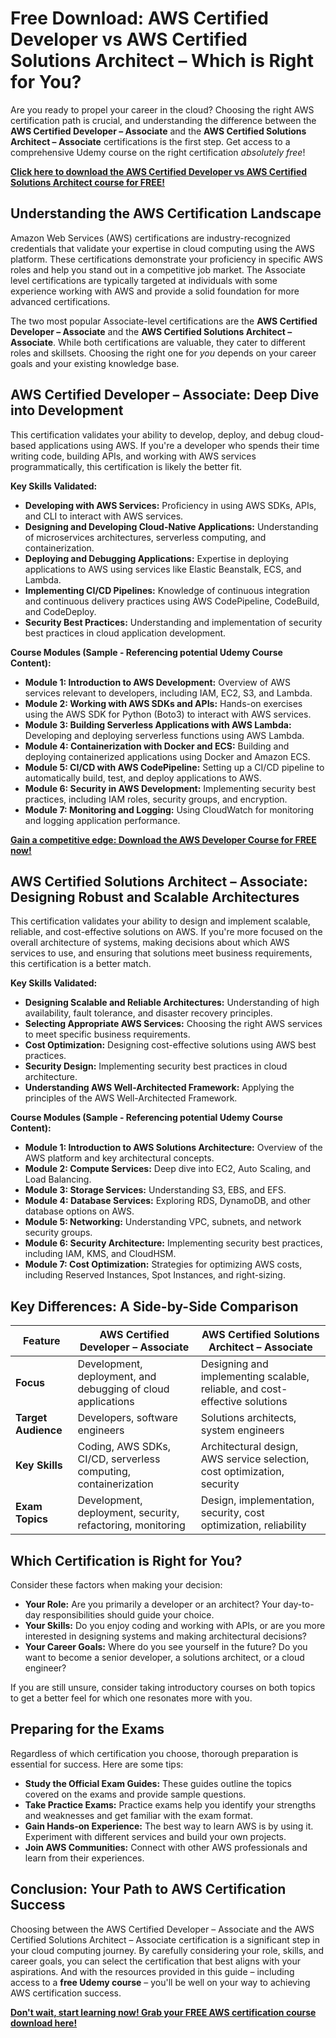 # Free Download: AWS Certified Developer vs AWS Certified Solutions Architect – Which is Right for You?

Are you ready to propel your career in the cloud? Choosing the right AWS certification path is crucial, and understanding the difference between the **AWS Certified Developer – Associate** and the **AWS Certified Solutions Architect – Associate** certifications is the first step. Get access to a comprehensive Udemy course on the right certification *absolutely free*!

[**Click here to download the AWS Certified Developer vs AWS Certified Solutions Architect course for FREE!**](https://udemywork.com/aws-certified-developer-vs-aws-certified-solutions-architect)

## Understanding the AWS Certification Landscape

Amazon Web Services (AWS) certifications are industry-recognized credentials that validate your expertise in cloud computing using the AWS platform. These certifications demonstrate your proficiency in specific AWS roles and help you stand out in a competitive job market. The Associate level certifications are typically targeted at individuals with some experience working with AWS and provide a solid foundation for more advanced certifications.

The two most popular Associate-level certifications are the **AWS Certified Developer – Associate** and the **AWS Certified Solutions Architect – Associate**. While both certifications are valuable, they cater to different roles and skillsets. Choosing the right one for *you* depends on your career goals and your existing knowledge base.

## AWS Certified Developer – Associate: Deep Dive into Development

This certification validates your ability to develop, deploy, and debug cloud-based applications using AWS. If you're a developer who spends their time writing code, building APIs, and working with AWS services programmatically, this certification is likely the better fit.

**Key Skills Validated:**

*   **Developing with AWS Services:** Proficiency in using AWS SDKs, APIs, and CLI to interact with AWS services.
*   **Designing and Developing Cloud-Native Applications:** Understanding of microservices architectures, serverless computing, and containerization.
*   **Deploying and Debugging Applications:** Expertise in deploying applications to AWS using services like Elastic Beanstalk, ECS, and Lambda.
*   **Implementing CI/CD Pipelines:** Knowledge of continuous integration and continuous delivery practices using AWS CodePipeline, CodeBuild, and CodeDeploy.
*   **Security Best Practices:** Understanding and implementation of security best practices in cloud application development.

**Course Modules (Sample - Referencing potential Udemy Course Content):**

*   **Module 1: Introduction to AWS Development:** Overview of AWS services relevant to developers, including IAM, EC2, S3, and Lambda.
*   **Module 2: Working with AWS SDKs and APIs:** Hands-on exercises using the AWS SDK for Python (Boto3) to interact with AWS services.
*   **Module 3: Building Serverless Applications with AWS Lambda:** Developing and deploying serverless functions using AWS Lambda.
*   **Module 4: Containerization with Docker and ECS:** Building and deploying containerized applications using Docker and Amazon ECS.
*   **Module 5: CI/CD with AWS CodePipeline:** Setting up a CI/CD pipeline to automatically build, test, and deploy applications to AWS.
*   **Module 6: Security in AWS Development:** Implementing security best practices, including IAM roles, security groups, and encryption.
*   **Module 7: Monitoring and Logging:** Using CloudWatch for monitoring and logging application performance.

[**Gain a competitive edge: Download the AWS Developer Course for FREE now!**](https://udemywork.com/aws-certified-developer-vs-aws-certified-solutions-architect)

## AWS Certified Solutions Architect – Associate: Designing Robust and Scalable Architectures

This certification validates your ability to design and implement scalable, reliable, and cost-effective solutions on AWS. If you're more focused on the overall architecture of systems, making decisions about which AWS services to use, and ensuring that solutions meet business requirements, this certification is a better match.

**Key Skills Validated:**

*   **Designing Scalable and Reliable Architectures:** Understanding of high availability, fault tolerance, and disaster recovery principles.
*   **Selecting Appropriate AWS Services:** Choosing the right AWS services to meet specific business requirements.
*   **Cost Optimization:** Designing cost-effective solutions using AWS best practices.
*   **Security Design:** Implementing security best practices in cloud architecture.
*   **Understanding AWS Well-Architected Framework:** Applying the principles of the AWS Well-Architected Framework.

**Course Modules (Sample - Referencing potential Udemy Course Content):**

*   **Module 1: Introduction to AWS Solutions Architecture:** Overview of the AWS platform and key architectural concepts.
*   **Module 2: Compute Services:** Deep dive into EC2, Auto Scaling, and Load Balancing.
*   **Module 3: Storage Services:** Understanding S3, EBS, and EFS.
*   **Module 4: Database Services:** Exploring RDS, DynamoDB, and other database options on AWS.
*   **Module 5: Networking:** Understanding VPC, subnets, and network security groups.
*   **Module 6: Security Architecture:** Implementing security best practices, including IAM, KMS, and CloudHSM.
*   **Module 7: Cost Optimization:** Strategies for optimizing AWS costs, including Reserved Instances, Spot Instances, and right-sizing.

## Key Differences: A Side-by-Side Comparison

| Feature              | AWS Certified Developer – Associate                                   | AWS Certified Solutions Architect – Associate                               |
| -------------------- | ---------------------------------------------------------------------- | -------------------------------------------------------------------------- |
| **Focus**            | Development, deployment, and debugging of cloud applications            | Designing and implementing scalable, reliable, and cost-effective solutions |
| **Target Audience** | Developers, software engineers                                           | Solutions architects, system engineers                                       |
| **Key Skills**         | Coding, AWS SDKs, CI/CD, serverless computing, containerization         | Architectural design, AWS service selection, cost optimization, security |
| **Exam Topics**        | Development, deployment, security, refactoring, monitoring              | Design, implementation, security, cost optimization, reliability          |

## Which Certification is Right for You?

Consider these factors when making your decision:

*   **Your Role:** Are you primarily a developer or an architect? Your day-to-day responsibilities should guide your choice.
*   **Your Skills:** Do you enjoy coding and working with APIs, or are you more interested in designing systems and making architectural decisions?
*   **Your Career Goals:** Where do you see yourself in the future? Do you want to become a senior developer, a solutions architect, or a cloud engineer?

If you are still unsure, consider taking introductory courses on both topics to get a better feel for which one resonates more with you.

## Preparing for the Exams

Regardless of which certification you choose, thorough preparation is essential for success. Here are some tips:

*   **Study the Official Exam Guides:** These guides outline the topics covered on the exams and provide sample questions.
*   **Take Practice Exams:** Practice exams help you identify your strengths and weaknesses and get familiar with the exam format.
*   **Gain Hands-on Experience:** The best way to learn AWS is by using it. Experiment with different services and build your own projects.
*   **Join AWS Communities:** Connect with other AWS professionals and learn from their experiences.

## Conclusion: Your Path to AWS Certification Success

Choosing between the AWS Certified Developer – Associate and the AWS Certified Solutions Architect – Associate certification is a significant step in your cloud computing journey. By carefully considering your role, skills, and career goals, you can select the certification that best aligns with your aspirations. And with the resources provided in this guide – including access to a **free Udemy course** – you'll be well on your way to achieving AWS certification success.

[**Don't wait, start learning now! Grab your FREE AWS certification course download here!**](https://udemywork.com/aws-certified-developer-vs-aws-certified-solutions-architect)
